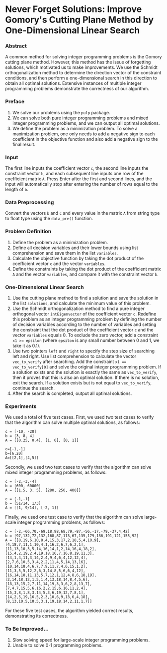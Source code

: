 # Never Forget Solutions: Improve Gomory's Cutting Plane Method by One-Dimensional Linear Search
### Abstract
A common method for solving integer programming problems is the Gomory cutting plane method. However, this method has the issue of forgetting solutions, which motivated us to make improvements. We use the Schmidt orthogonalization method to determine the direction vector of the constraint conditions, and then perform a one-dimensional search in this direction to obtain all optimal solutions. Extensive instances of multiple integer programming problems demonstrate the correctness of our algorithm.

### Preface
1. We solve our problems using the `pulp` package.
2. We can solve both pure integer programming problems and mixed integer programming problems, and we can output all optimal solutions.
3. We define the problem as a minimization problem. To solve a maximization problem, one only needs to add a negative sign to each coefficient in the objective function and also add a negative sign to the final result.

### Input
The first line inputs the coefficient vector `c`, the second line inputs the constraint vector `b`, and each subsequent line inputs one row of the coefficient matrix `A`. Press Enter after the first and second lines, and the input will automatically stop after entering the number of rows equal to the length of `b`.

### Data Preprocessing
Convert the vectors `b` and `c` and every value in the matrix `A` from string type to float type using the `data_pre()` function.

### Problem Definition
1. Define the problem as a minimization problem.
2. Define all decision variables and their lower bounds using list comprehension and save them in the list `variables`.
3. Calculate the objective function by taking the dot product of the coefficient vector `c` and the vector `variables`.
4. Define the constraints by taking the dot product of the coefficient matrix `A` and the vector `variables`, and compare it with the constraint vector `b`.

### One-Dimensional Linear Search
1. Use the cutting plane method to find a solution and save the solution in the list `solutions`, and calculate the minimum value of this problem.
2. Use the Schmidt orthogonalization method to find a pure integer orthogonal vector `intEigenvector` of the coefficient vector `c`. Redefine this problem as an integer programming problem by defining the number of decision variables according to the number of variables and setting the constraint that the dot product of the coefficient vector `c` and the vector `variables` equals 0. To exclude the zero vector, add a constraint `x1 >= epsilon` (where `epsilon` is any small number between 0 and 1, we take it as 0.1).
3. Use two pointers `left` and `right` to specify the step size of searching left and right. Use list comprehension to calculate the vector `vec_to_verify` after searching. Add the constraint `x1 == vec_to_verify[0]` and solve the original integer programming problem. If a solution exists and the solution is exactly the same as `vec_to_verify`, then it proves that this is also an optimal solution. If there is no solution, exit the search. If a solution exists but is not equal to `vec_to_verify`, continue the search.
4. After the search is completed, output all optimal solutions.

### Experiments
We used a total of five test cases. First, we used two test cases to verify that the algorithm can solve multiple optimal solutions, as follows:

```
c = [-10, -20]
b = [3, 8, 4]
A = [[0.25, 0.4], [1, 0], [0, 1]]

c=[-1,-1]
b=[6,20]
A=[[2,1],[4,5]]
```

Secondly, we used two test cases to verify that the algorithm can solve mixed integer programming problems, as follows:

```
c = [-2,-3,-4]
b = [600, 60000]
A = [[1.5, 3, 5], [280, 250, 400]]

c = [-1,-1]
b = [51/14, 1/3]
A = [[1, 9/14], [-2, 1]]
```

Finally, we used one test case to verify that the algorithm can solve large-scale integer programming problems, as follows:

```
c = [-2,-66,70,-69,18,98,68,79,-87,-56,-17,-79,-37,4,42]
b = [97,132,72,132,168,87,113,67,135,179,186,191,121,155,92]
A = [[8,19,6,10,8,4,15,3,17,2,18,5,4,10,9],
[4,18,7,11,1,10,4,1,16,2,6,7,6,2,1],
[11,13,10,3,5,14,16,14,1,2,14,16,4,18,2],
[15,4,2,19,2,4,19,18,16,7,16,8,19,11,3],
[14,1,4,11,3,14,2,4,9,4,6,4,12,12,4],
[2,7,6,10,5,3,4,2,2,11,4,5,14,13,16],
[10,14,18,4,6,7,7,9,11,7,4,6,15,1,2],
[11,3,5,5,12,2,6,3,14,8,5,6,6,4,12],
[16,14,18,11,13,5,7,12,1,12,4,8,6,18,19],
[2,14,18,12,1,5,1,4,13,18,14,8,4,5,6],
[18,13,15,2,7,11,14,19,3,3,6,2,8,13,7],
[7,4,7,15,5,6,16,2,2,15,6,16,11,2,4],
[15,3,8,1,8,3,14,5,3,6,19,12,7,8,1],
[14,2,5,19,16,5,2,3,10,6,9,13,6,4,18],
[8,13,10,5,10,5,3,1,19,18,14,2,11,1,7]]
```

For these five test cases, the algorithm yielded correct results, demonstrating its correctness.

### To Be Improved...

1. Slow solving speed for large-scale integer programming problems.
2. Unable to solve 0-1 programming problems.


